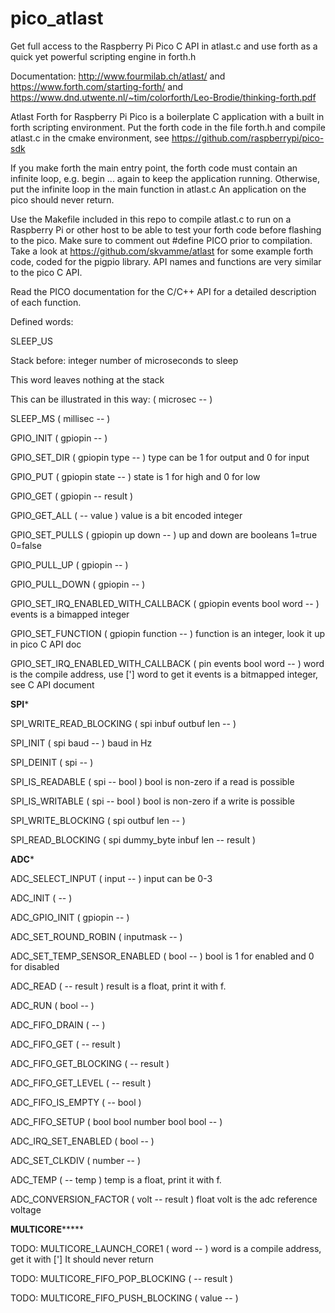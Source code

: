 # pico_atlast 

Get full access to the Raspberry Pi Pico C API in atlast.c and use forth as a quick yet powerful scripting engine in forth.h

Documentation: http://www.fourmilab.ch/atlast/ and https://www.forth.com/starting-forth/ and https://www.dnd.utwente.nl/~tim/colorforth/Leo-Brodie/thinking-forth.pdf

Atlast Forth for Raspberry Pi Pico is a boilerplate C application with a built in forth scripting environment. Put the forth code in the file forth.h and compile atlast.c in the cmake environment, see https://github.com/raspberrypi/pico-sdk 

If you make forth the main entry point, the forth code must contain an infinite loop, e.g. begin ... again to keep the application running. Otherwise, put the infinite loop in the main function in atlast.c An application on the pico should never return.

Use the Makefile included in this repo to compile atlast.c to run on a Raspberry Pi or other host to be able to test your forth code before flashing to the pico. Make sure to comment out #define PICO prior to compilation. Take a look at https://github.com/skvamme/atlast for some example forth code, coded for the pigpio library. API names and functions are very similar to the pico C API.

Read the PICO documentation for the C/C++ API for a detailed description of each function.

Defined words:

SLEEP_US

Stack before: integer number of microseconds to sleep
	
This word leaves nothing at the stack
	
This can be illustrated in this way: ( microsec -- )

SLEEP_MS
	( millisec -- )

GPIO_INIT
	( gpiopin --  )

GPIO_SET_DIR
	( gpiopin type  --  ) type can be 1 for output and 0 for input

GPIO_PUT
	( gpiopin state --  ) state is 1 for high and 0 for low

GPIO_GET
	( gpiopin -- result )

GPIO_GET_ALL
	(  -- value ) value is a bit encoded integer

GPIO_SET_PULLS
	( gpiopin up down --  ) up and down are booleans 1=true 0=false

GPIO_PULL_UP
	( gpiopin --  )

GPIO_PULL_DOWN
	( gpiopin --  )

GPIO_SET_IRQ_ENABLED_WITH_CALLBACK
	( gpiopin events bool word --  ) events is a bimapped integer

GPIO_SET_FUNCTION
	( gpiopin function --  ) function is an integer, look it up in pico C API doc
	
GPIO_SET_IRQ_ENABLED_WITH_CALLBACK
	( pin events bool word -- ) word is the compile address, use ['] word to get it
	events is a bitmapped integer, see C API document
	
******************SPI*******************

SPI_WRITE_READ_BLOCKING
	( spi inbuf outbuf len --  )

SPI_INIT
	( spi baud --  ) baud in Hz

SPI_DEINIT
	( spi --  )

SPI_IS_READABLE
	( spi -- bool ) bool is non-zero if a read is possible

SPI_IS_WRITABLE
	( spi -- bool ) bool is non-zero if a write is possible

SPI_WRITE_BLOCKING
	( spi outbuf len -- )

SPI_READ_BLOCKING
	( spi dummy_byte inbuf len -- result )

******************ADC*******************

ADC_SELECT_INPUT
	( input --  ) input can be 0-3

ADC_INIT
	(  --  )

ADC_GPIO_INIT
	( gpiopin --  )

ADC_SET_ROUND_ROBIN
	( inputmask --  )

ADC_SET_TEMP_SENSOR_ENABLED
	( bool -- ) bool is 1 for enabled and 0 for disabled

ADC_READ
	(  -- result ) result is a float, print it with f.

ADC_RUN
	( bool --  )

ADC_FIFO_DRAIN
	(  --  )

ADC_FIFO_GET
	(  -- result )

ADC_FIFO_GET_BLOCKING
	(  -- result )

ADC_FIFO_GET_LEVEL
	(  -- result )

ADC_FIFO_IS_EMPTY
	( -- bool )

ADC_FIFO_SETUP
	( bool bool number bool bool --  )

ADC_IRQ_SET_ENABLED
	( bool --  )

ADC_SET_CLKDIV
	( number -- )

ADC_TEMP
	(  -- temp ) temp is a float, print it with f.

ADC_CONVERSION_FACTOR
	( volt -- result ) float volt is the adc reference voltage
	
**************MULTICORE*******************
	
TODO: MULTICORE_LAUNCH_CORE1
	( word -- ) word is a compile address, get it with ['] It should never return

TODO: MULTICORE_FIFO_POP_BLOCKING
	( -- result )

TODO: MULTICORE_FIFO_PUSH_BLOCKING
	( value -- )


